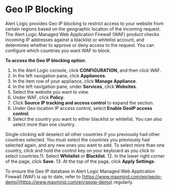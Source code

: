 # Geo IP Blocking

Alert Logic provides Geo IP blocking to restrict access to your website from certain regions based on the geographic location of the incoming request. The Alert Logic Managed Web Application Firewall (WAF) product checks incoming IP addresses against a blacklist or whitelist account, and determines whether to approve or deny access to the request. You can configure which countries you want WAF to block.

**To access the Geo IP blocking option**:

1. In the Alert Logic console, click **CONFIGURATION**, and then click WAF.
2. In the left navigation pane, click **Appliances**.
3. In the item row of your appliance, click **Manage Appliance**.
4. In the left navigation pane, under **Services**, click **Websites**.
5. Select the website you want to view.
6. Under WAF, click **Policy**.
7. Click **Source IP tracking and access control** to expand the section.
8. Under Geo location IP access control, select **Enable GeoIP access control**.
9. Select the country you want to either blacklist or whitelist. You can also select more than one country.

Single-clicking  will deselect all other countries if you previously had other countries selected. You must select the countries you previously had selected again, and any new ones you want to add. To select more than one country, click and hold the control key on your keyboard as you click to select countries.11. Select **Whitelist** or **Blacklist**.
12. In the lower right corner of the page, click **Save**.
13. At the top of the page, click **Apply Settings**.

To ensure the Geo IP database in Alert Logic Managed Web Application Firewall (WAF) is up to date, refer to [https://www.maxmind.com/en/geoip-demo](https://www.maxmind.com/en/geoip-demo) regularly.
